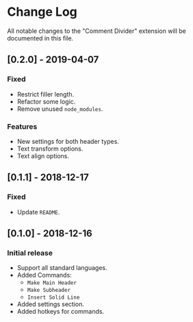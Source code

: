 # Change Log

All notable changes to the "Comment Divider" extension will be documented in this file.

## [0.2.0] - 2019-04-07

### Fixed

- Restrict filler length.
- Refactor some logic.
- Remove unused `node_modules`.

### Features

- New settings for both header types.
- Text transform options.
- Text align options.

## [0.1.1] - 2018-12-17

### Fixed

- Update `README`.

## [0.1.0] - 2018-12-16

### Initial release

- Support all standard languages.
- Added Commands:
  - `Make Main Header`
  - `Make Subheader`
  - `Insert Solid Line`
- Added settings section.
- Added hotkeys for commands.
